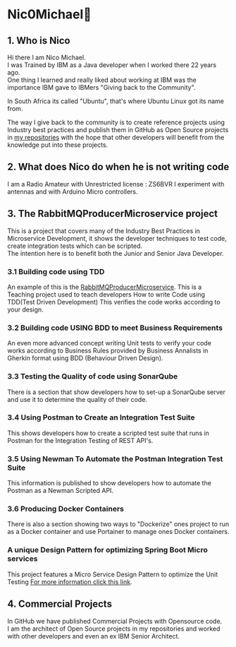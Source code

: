# Nic0Michael👋


## 1. Who is Nico
Hi there I am Nico Michael.   
I was Trained by IBM as a Java developer when I worked there 22 years ago.     
One thing I learned and really liked about working at IBM was the importance IBM gave to IBMers "Giving back to the Community".   
 
In South Africa its called "Ubuntu", that's where Ubuntu Linux got its name from.  

The way I give back to the community is to create reference projects using Industry best practices and publish them in GitHub as Open Source projects in [my repositories](https://github.com/nic0michael) with the hope that other developers will benefit from the knowledge put into these projects.      

## 2. What does Nico do when he is not writing code
I am a Radio Amateur with Unrestricted license : ZS6BVR I experiment with antennas and with Arduino Micro controllers.   
  
  


## 3. The RabbitMQProducerMicroservice project

This is a project that covers many of the Industry Best Practices in Microservice  Development, it shows the developer techniques to test code, create integration tests which can be scripted.   
The intention here is to benefit both the Junior and Senior Java Developer.    

### 3.1 Building code using TDD
An example of this is the [RabbitMQProducerMicroservice](https://github.com/nic0michael/RabbitMQProducerMicroservice). This is a Teaching project used to teach  developers How to write Code using TDD(Test Driven Development) This verifies the code works according to your design.    
  
### 3.2 Building code USING BDD to meet Business Requirements  
An even more advanced concept writing Unit tests to verify your code works according to Business Rules provided by Business Annalists in Gherkin format using BDD (Behaviour Driven Design).    

### 3.3 Testing the Quality of code using SonarQube  
There is a section that show developers how to set-up a SonarQube server and use it to determine the quality of their code.   

### 3.4 Using Postman to Create an Integration Test Suite
This shows developers how to create a scripted test suite that runs in Postman for the Integration Testing of REST API's.   

### 3.5 Using Newman To Automate the Postman Integration Test Suite
This information is published to show developers how to automate the Postman as a Newman Scripted API.   

### 3.6 Producing Docker Containers  
There is also a section showing two ways to "Dockerize" ones project to run as a Docker container and use Portainer to manage ones Docker containers.   
  
### A unique Design Pattern for optimizing Spring Boot Micro services
This project features a Micro Service Design Pattern to optimize the Unit Testing [For more information click this link](https://github.com/nic0michael/RabbitMQProducerMicroservice/blob/master/DesignPattern.md).   
     
## 4. Commercial Projects
In GitHub we have published  Commercial Projects with Opensource code.   
I am the architect of Open Source projects in my repositories and worked with other developers and even an ex IBM Senior Architect.   


<!--
**nic0michael/nic0michael** is a ✨ _special_ ✨ repository because its `README.md` (this file) appears on your GitHub profile.   


Here are some ideas to get you started:

- 🔭 I’m currently working on ...
- 🌱 I’m currently learning ...
- 👯 I’m looking to collaborate on ...
- 🤔 I’m looking for help with ...
- 💬 Ask me about ...
- 📫 How to reach me: ...
- 😄 Pronouns: ...
- ⚡ Fun fact: ...
-->
